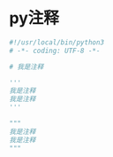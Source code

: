 # py注释

```python
#!/usr/local/bin/python3
# -*- coding: UTF-8 -*-

# 我是注释

'''
我是注释
我是注释
'''

"""
我是注释
我是注释
"""
```